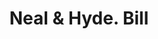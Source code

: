 ---
doi: 10.7916/D8DJ6SV8
date_other: '1890'
date_other_textual: 1890-1899
form: printed ephemera
genre:
- Invoices
name:
- Neal & Hyde
object_in_context_url: https://biggert.cul.columbia.edu/items/view/ave_biggert_01922
subject_hierarchical_geographic:
- Syracuse, New York, United States
subject_name:
- Neal & Hyde
title: Neal & Hyde. Bill
sort_title: Neal & Hyde. Bill
call_number: ave_biggert_01922
coordinates:
- 43.04694444444444,-76.14444444444445
pid: ave_biggert_01922
identifiers: ave_biggert_01922
thumbnail: https://derivativo-2.library.columbia.edu/iiif/2/ldpd:490633/full/!256,256/0/native.jpg
permalink: "/items/ave_biggert_01922/"
layout: iiif-image-page
---